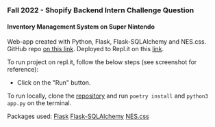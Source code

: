 
### Fall 2022 - Shopify Backend Intern Challenge Question

#### Inventory Management System on Super Nintendo

Web-app created with Python, Flask, Flask-SQLAlchemy and NES.css.
GitHub repo [on this link](https://github.com/vinnieOrdobas/backend_nes).
Deployed to Repl.it on this [link](https://replit.com/@vinnieOrdobas/Shopify-Backend-Intern-Challenge).

To run project on repl.it, follow the below steps (see screenshot for reference):

 - Click on the "Run" button.

To run locally, clone the [repository](https://github.com/vinnieOrdobas/backend_nes) and run `poetry install` and `python3 app.py` on the terminal.

Packages used:
[Flask](https://flask.palletsprojects.com/en/2.1.x/)
[Flask-SQLAlchemy](https://flask-sqlalchemy.palletsprojects.com/en/2.x/)
[NES.css](https://nostalgic-css.github.io/NES.css/)